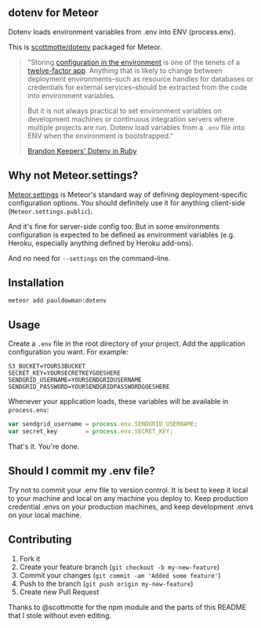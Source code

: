 dotenv for Meteor
-----------------

Dotenv loads environment variables from .env into ENV (process.env).

This is [scottmotte/dotenv](https://github.com/scottmotte/dotenv) packaged for Meteor.

> "Storing [configuration in the environment](http://www.12factor.net/config) is one of the tenets of a [twelve-factor app](http://www.12factor.net/). Anything that is likely to change between deployment environments–such as resource handles for databases or credentials for external services–should be extracted from the code into environment variables.
> 
> But it is not always practical to set environment variables on development machines or continuous integration servers where multiple projects are run. Dotenv load variables from a `.env` file into ENV when the environment is bootstrapped."
> 
> [Brandon Keepers' Dotenv in Ruby](https://github.com/bkeepers/dotenv)

Why not Meteor.settings?
------------------------

[Meteor.settings](http://docs.meteor.com/#meteor_settings) is Meteor's standard way of defining deployment-specific configuration options. You should definitely use it for anything client-side (`Meteor.settings.public`). 

And it's fine for server-side config too. But in some environments configuration is expected to be defined as environment variables (e.g. Heroku, especially anything defined by Heroku add-ons).

And no need for `--settings` on the command-line.

Installation
------------

`meteor add pauldowman:dotenv`

Usage
-----

Create a `.env` file in the root directory of your project. Add the application configuration you want. For example:

```
S3_BUCKET=YOURS3BUCKET
SECRET_KEY=YOURSECRETKEYGOESHERE
SENDGRID_USERNAME=YOURSENDGRIDUSERNAME
SENDGRID_PASSWORD=YOURSENDGRIDPASSWORDGOESHERE
```

Whenever your application loads, these variables will be available in `process.env`:

```javascript
var sendgrid_username = process.env.SENDGRID_USERNAME;
var secret_key        = process.env.SECRET_KEY;
```

That's it. You're done.

## Should I commit my .env file?

Try not to commit your .env file to version control. It is best to keep it local to your machine and local on any machine you deploy to. Keep production credential .envs on your production machines, and keep development .envs on your local machine.

## Contributing

1. Fork it
2. Create your feature branch (`git checkout -b my-new-feature`)
3. Commit your changes (`git commit -am 'Added some feature'`)
4. Push to the branch (`git push origin my-new-feature`)
5. Create new Pull Request

Thanks to @scottmotte for the npm module and the parts of this README that I stole without even editing.
